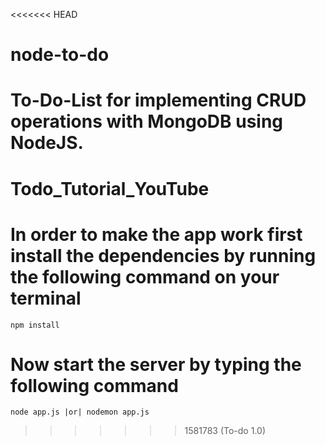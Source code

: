 <<<<<<< HEAD
# node-to-do
To-Do-List for implementing CRUD operations with MongoDB using NodeJS. 
=======
# Todo_Tutorial_YouTube

# In order to make the app work first install the dependencies by running the following command on your terminal

```
npm install
```

# Now start the server by typing the following command

```
node app.js |or| nodemon app.js
```
>>>>>>> 1581783 (To-do 1.0)
